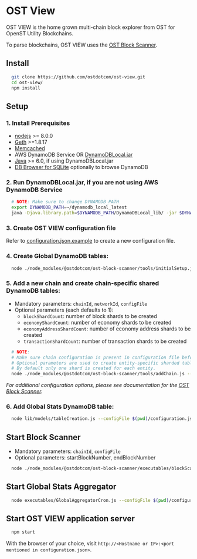 # OST View

OST VIEW is the home grown multi-chain block explorer from OST for OpenST Utility Blockchains.

To parse blockchains, OST VIEW uses the [OST Block Scanner](https://github.com/ostdotcom/ost-block-scanner/).

## Install

```bash
  git clone https://github.com/ostdotcom/ost-view.git
  cd ost-view/
  npm install
```

## Setup

### 1. Install Prerequisites 
- [nodejs](https://nodejs.org/) >= 8.0.0
- [Geth](https://github.com/ethereum/go-ethereum/) >=1.8.17
- [Memcached](https://memcached.org/)
- AWS DynamoDB Service OR [DynamoDBLocal.jar](https://docs.aws.amazon.com/amazondynamodb/latest/developerguide/DynamoDBLocal.DownloadingAndRunning.html)
- [Java](https://www.java.com/) >= 6.0, if using DynamoDBLocal.jar
- [DB Browser for SQLite](https://sqlitebrowser.org/) optionally to browse DynamoDB
    
### 2. Run DynamoDBLocal.jar, if you are not using AWS DynamoDB Service

```bash
  # NOTE: Make sure to change DYNAMODB_PATH
  export DYNAMODB_PATH=~/dynamodb_local_latest
  java -Djava.library.path=$DYNAMODB_PATH/DynamoDBLocal_lib/ -jar $DYNAMODB_PATH/DynamoDBLocal.jar -sharedDb -dbPath $DYNAMODB_PATH/
```

### 3. Create OST VIEW configuration file 
Refer to [configuration.json.example](configuration.json.example) to create a new configuration file.

### 4. Create Global DynamoDB tables: 

```bash
  node ./node_modules/@ostdotcom/ost-block-scanner/tools/initialSetup.js --configFile $(pwd)/configuration.json
```

### 5. Add a new chain and create chain-specific shared DynamoDB tables:
  * Mandatory parameters: `chainId`, `networkId`, `configFile`
  * Optional parameters (each defaults to 1):
    * `blockShardCount`: number of block shards to be created
    * `economyShardCount`: number of economy shards to be created
    * `economyAddressShardCount`: number of economy address shards to be created
    * `transactionShardCount`: number of transaction shards to be created

```bash
  # NOTE:
  # Make sure chain configuration is present in configuration file before starting this step. 
  # Optional parameters are used to create entity-specific sharded tables. 
  # By default only one shard is created for each entity. 
  node ./node_modules/@ostdotcom/ost-block-scanner/tools/addChain.js --configFile $(pwd)/configuration.json --chainId 2000 --networkId 1 --blockShardCount 2 --economyShardCount 2 --economyAddressShardCount 2 --transactionShardCount 2
```

_For additional configuration options, please see documentation for the [OST Block Scanner](https://github.com/ostdotcom/ost-block-scanner/)._

### 6. Add Global Stats DynamoDB table:

```bash
  node lib/models/tableCreation.js --configFile $(pwd)/configuration.json
```

## Start Block Scanner
  * Mandatory parameters: `chainId`, `configFile`
  * Optional parameters: startBlockNumber, endBlockNumber
```bash
  node ./node_modules/@ostdotcom/ost-block-scanner/executables/blockScanner.js --configFile $(pwd)/configuration.json --chainId 2000 --startBlockNumber 0 --endBlockNumber 100
```


## Start Global Stats Aggregator

```bash
  node executables/GlobalAggregatorCron.js --configFile $(pwd)/configuration.json
```

## Start OST VIEW application server

```bash
  npm start
```

With the browser of your choice, visit `http://<Hostname or IP>:<port mentioned in configuration.json>`.
